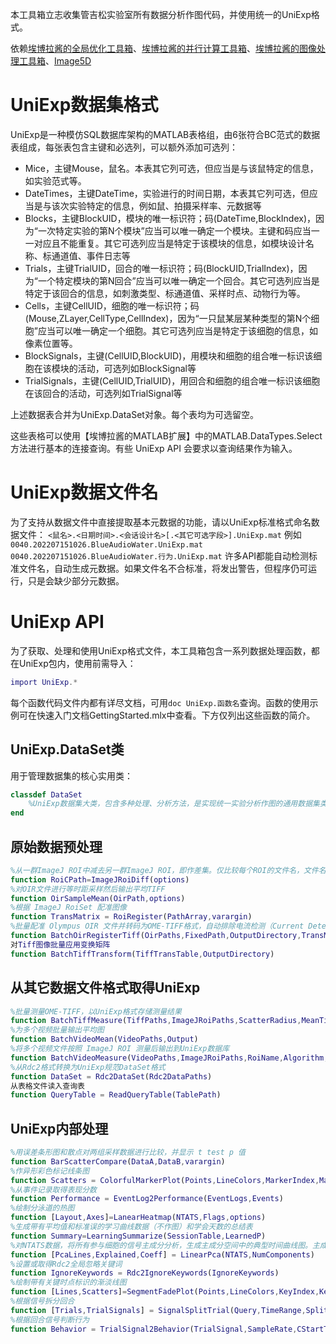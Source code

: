 本工具箱立志收集管吉松实验室所有数据分析作图代码，并使用统一的UniExp格式。

依赖[埃博拉酱的全局优化工具箱](https://ww2.mathworks.cn/matlabcentral/fileexchange/101368-plot-color-allocate-optimization)、[埃博拉酱的并行计算工具箱](https://ww2.mathworks.cn/matlabcentral/fileexchange/99194-parallel-computing)、[埃博拉酱的图像处理工具箱](https://ww2.mathworks.cn/matlabcentral/fileexchange/117015-image-processing-toolbox)、[Image5D](https://ww2.mathworks.cn/matlabcentral/fileexchange/114435-image5d-oir-tiff)

# UniExp数据集格式 
UniExp是一种模仿SQL数据库架构的MATLAB表格组，由6张符合BC范式的数据表组成，每张表包含主键和必选列，可以额外添加可选列：
- Mice，主键Mouse，鼠名。本表其它列可选，但应当是与该鼠特定的信息，如实验范式等。
- DateTimes，主键DateTime，实验进行的时间日期，本表其它列可选，但应当是与该次实验特定的信息，例如鼠、拍摄采样率、元数据等
- Blocks，主键BlockUID，模块的唯一标识符；码(DateTime,BlockIndex)，因为“一次特定实验的第N个模块”应当可以唯一确定一个模块。主键和码应当一一对应且不能重复。其它可选列应当是特定于该模块的信息，如模块设计名称、标通道值、事件日志等
- Trials，主键TrialUID，回合的唯一标识符；码(BlockUID,TrialIndex)，因为“一个特定模块的第N回合”应当可以唯一确定一个回合。其它可选列应当是特定于该回合的信息，如刺激类型、标通道值、采样时点、动物行为等。
- Cells，主键CellUID，细胞的唯一标识符；码(Mouse,ZLayer,CellType,CellIndex)，因为“一只鼠某层某种类型的第N个细胞”应当可以唯一确定一个细胞。其它可选列应当是特定于该细胞的信息，如像素位置等。
- BlockSignals，主键(CellUID,BlockUID)，用模块和细胞的组合唯一标识该细胞在该模块的活动，可选列如BlockSignal等
- TrialSignals，主键(CellUID,TrialUID)，用回合和细胞的组合唯一标识该细胞在该回合的活动，可选列如TrialSignal等

上述数据表合并为UniExp.DataSet对象。每个表均为可选留空。

这些表格可以使用【埃博拉酱的MATLAB扩展】中的MATLAB.DataTypes.Select方法进行基本的连接查询。有些 UniExp API 会要求以查询结果作为输入。
# UniExp数据文件名
为了支持从数据文件中直接提取基本元数据的功能，请以UniExp标准格式命名数据文件：
`<鼠名>.<日期时间>.<会话设计名>[.<其它可选字段>].UniExp.mat`
例如
`0040.202207151026.BlueAudioWater.UniExp.mat`
`0040.202207151026.BlueAudioWater.行为.UniExp.mat`
许多API都能自动检测标准文件名，自动生成元数据。如果文件名不合标准，将发出警告，但程序仍可运行，只是会缺少部分元数据。
# UniExp API
为了获取、处理和使用UniExp格式文件，本工具箱包含一系列数据处理函数，都在UniExp包内，使用前需导入：
```MATLAB
import UniExp.*
```
每个函数代码文件内都有详尽文档，可用`doc UniExp.函数名`查询。函数的使用示例可在快速入门文档GettingStarted.mlx中查看。下方仅列出这些函数的简介。
## UniExp.DataSet类
用于管理数据集的核心实用类：
```MATLAB
classdef DataSet
	%UniExp数据集大类，包含多种处理、分析方法，是实现统一实验分析作图的通用数据集类型。
end
```
## 原始数据预处理
```MATLAB
%从一群ImageJ ROI中减去另一群ImageJ ROI，即作差集。仅比较每个ROI的文件名，文件名相同即认为ROI相同。
function RoiCPath=ImageJRoiDiff(options)
%对OIR文件进行等时距采样然后输出平均TIFF
function OirSampleMean(OirPath,options)
%根据 ImageJ RoiSet 配准图像
function TransMatrix = RoiRegister(PathArray,varargin)
%批量配准 Olympus OIR 文件并转码为OME-TIFF格式，自动排除电流检测（Current Detector, CD）通道
function BatchOirRegisterTiff(OirPaths,FixedPath,OutputDirectory,TransMatrix,options)
对Tiff图像批量应用变换矩阵
function BatchTiffTransform(TiffTransTable,OutputDirectory)
```
## 从其它数据文件格式取得UniExp
```MATLAB
%批量测量OME-TIFF，以UniExp格式存储测量结果
function BatchTiffMeasure(TiffPaths,ImageJRoiPaths,ScatterRadius,MeanTiff,options)
%为多个视频批量输出平均图
function BatchVideoMean(VideoPaths,Output)
%将多个视频文件按照 ImageJ ROI 测量后输出到UniExp数据库
function BatchVideoMeasure(VideoPaths,ImageJRoiPaths,RoiName,Algorithm,options)
%从Rdc2格式转换为UniExp规范DataSet格式
function DataSet = Rdc2DataSet(Rdc2DataPaths)
从表格文件读入查询表
function QueryTable = ReadQueryTable(TablePath)
```
## UniExp内部处理
```MATLAB
%用误差条形图和散点对两组采样数据进行比较，并显示 t test p 值
function BarScatterCompare(DataA,DataB,varargin)
%作异形彩色标记线条图
function Scatters = ColorfulMarkerPlot(Points,LineColors,MarkerIndex,MarkerShape,MarkerColors,options)
%从事件记录取得表现分数
function Performance = EventLog2Performance(EventLogs,Events)
%绘制分泳道的热图
function [Layout,Axes]=LanearHeatmap(NTATS,Flags,options)
%生成带有平均值和标准误的学习曲线数据（不作图）和学会天数的总结表
function Summary=LearningSummarize(SessionTable,LearnedP)
%对NTATS数据，将所有参与细胞的信号主成分分析，生成主成分空间中的典型时间曲线图。主成分是细胞的加权和。
function [PcaLines,Explained,Coeff] = LinearPca(NTATS,NumComponents)
%设置或取得Rdc2全局忽略关键词
function IgnoreKeywords = Rdc2IgnoreKeywords(IgnoreKeywords)
%绘制带有关键时点标识的渐淡线图
function [Lines,Scatters]=SegmentFadePlot(Points,LineColors,KeyIndex,KeyMarkers,options)
%根据信号拆分回合
function [Trials,TrialSignals] = SignalSplitTrial(Query,TimeRange,SplitType,StdCutoff)
%根据回合信号判断行为
function Behavior = TrialSignal2Behavior(TrialSignal,SampleRate,CStartTime,CEndTime,UStartTime,SignalType,ReferenceType,options)
```